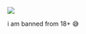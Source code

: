 ![](https://komarev.com/ghpvc/?username=your-github-piercedskin&color=lightgrey&label=witnesses&base=1000) 

i am banned from 18+ 😅
